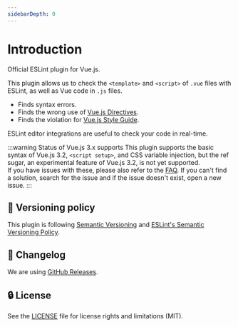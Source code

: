 ```yaml
---
sidebarDepth: 0
---
```


# Introduction

Official ESLint plugin for Vue.js.

This plugin allows us to check the `<template>` and `<script>` of `.vue` files with ESLint, as well as Vue code in `.js` files.

- Finds syntax errors.
- Finds the wrong use of [Vue.js Directives](https://v3.vuejs.org/api/directives.html).
- Finds the violation for [Vue.js Style Guide](https://vuejs.org/style-guide/).

ESLint editor integrations are useful to check your code in real-time.

:::warning Status of Vue.js 3.x supports
This plugin supports the basic syntax of Vue.js 3.2, `<script setup>`, and CSS variable injection, but the ref sugar, an experimental feature of Vue.js 3.2, is not yet supported.  
If you have issues with these, please also refer to the [FAQ](./user-guide/README.md#does-not-work-well-with-script-setup). If you can't find a solution, search for the issue and if the issue doesn't exist, open a new issue.
:::

## :traffic_light: Versioning policy

This plugin is following [Semantic Versioning](https://semver.org/) and [ESLint's Semantic Versioning Policy](https://github.com/eslint/eslint#semantic-versioning-policy).

## :newspaper: Changelog

We are using [GitHub Releases](https://github.com/vuejs/eslint-plugin-vue/releases).

## :lock: License

See the [LICENSE](https://github.com/vuejs/eslint-plugin-vue/blob/master/LICENSE) file for license rights and limitations (MIT).
